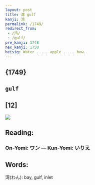 ```yaml
---
layout: post
title: 湾 gulf
kanji: 湾
permalink: /1749/
redirect_from:
 - /湾/
 - /gulf/
pre_kanji: 1748
nex_kanji: 1750
heisig: Water . . . apple . . . bow.
---
```


## {1749}

## `gulf`

## [12]

<div class="stroke"><img src="E6B9BE.png" /></div>

## Reading:

### On-Yomi: ワン &mdash; Kun-Yomi: いりえ

## Words:

湾(わん): bay, gulf, inlet
